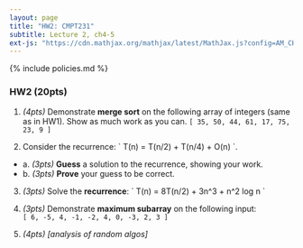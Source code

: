 ```yaml
---
layout: page
title: "HW2: CMPT231"
subtitle: Lecture 2, ch4-5
ext-js: "https://cdn.mathjax.org/mathjax/latest/MathJax.js?config=AM_CHTML"
---
```


{% include policies.md %}

### HW2 (20pts)

1. *(4pts)* Demonstrate **merge sort** on the following array of integers
  (same as in HW1).  Show as much work as you can.
  `[ 35, 50, 44, 61, 17, 75, 23, 9 ]`

2. Consider the recurrence: \` T(n) = T(n/2) + T(n/4) + O(n) \`.
  + a. *(3pts)* **Guess** a solution to the recurrence, showing your work.
  + b. *(3pts)* **Prove** your guess to be correct.

3. *(3pts)* Solve the **recurrence**:
  \` T(n) = 8T(n/2) + 3n^3 + n^2 log n \`

4. *(3pts)* Demonstrate **maximum subarray** on the following input: <br/>
  `[ 6, -5, 4, -1, -2, 4, 0, -3, 2, 3 ]`

5. *(4pts)* *[analysis of random algos]*
